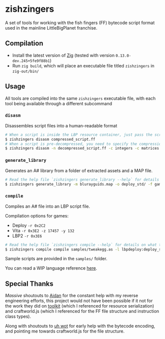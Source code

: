 # zishzingers

A set of tools for working with the fish fingers (FF) bytecode script format used in the mainline LittleBigPlanet franchise.

## Compilation

- Install the latest version of [Zig](https://ziglang.org/) (tested with version `0.13.0-dev.245+5fe9f88b1`)
- Run `zig build`, which will place an executable file titled `zishzingers` in `zig-out/bin/`

## Usage

All tools are compiled into the same `zishzingers` executable file, with each tool being available through a different subcommand

### `disasm`

Disassembles script files into a human-readable format

```bash
# When a script is inside the LBP resource container, just pass the script name
$ zishzingers disasm compressed_script.ff
# When a script is pre-decompressed, you need to specify the compression flags and the asset revision
$ zishzingers disasm -n decompressed_script.ff -c integers -c matrices -c vectors -r 0x272
```

### `generate_library`

Generates an A# library from a folder of extracted assets and a MAP file.

```bash
# Read the help file `zishzingers generate_library --help` for details on what these options do!
$ zishzingers generate_library -m blurayguids.map -o deploy_std/ -f game_data/ -s std -n lbpdeploy
```

### `compile`

Compiles an A# file into an LBP script file.

Compilation options for games:

- Deploy `-r 0x2C2`
- Vita `-r 0x3E2 -z 17457 -y 132`
- LBP2 `-r 0x3E6`

```bash
# Read the help file `zishzingers compile --help` for details on what these options do!
$ zishzingers compile compile samples/tweakegg.as -l lbpdeploy:deploy_std/ -i 1234
```

Sample scripts are provided in the `samples/` folder.

You can read a WIP language reference [here](langref.md).

## Special Thanks

*Massive* shoutouts to [Aidan](https://github.com/ennuo) for the constant help with my reverse engineering efforts, this project would not have been possible if it not for the work they did on [toolkit](https://github.com/ennuo/toolkit) (which I referenced for resource serialization) and craftworld.js (which I referenced for the FF file structure and instruction class types).

Along with shoutouts to [uh wot](https://github.com/uhwot) for early help with the bytecode encoding, and pointing me towards craftworld.js for the file structure.
